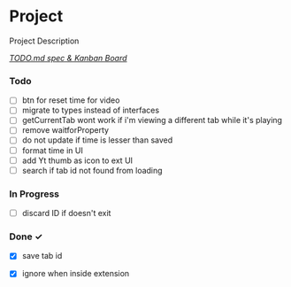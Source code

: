 # Project

Project Description

<em>[TODO.md spec & Kanban Board](https://bit.ly/3fCwKfM)</em>

### Todo

- [ ] btn for reset time for video  
- [ ] migrate to types instead of interfaces  
- [ ] getCurrentTab wont work if i'm viewing a different tab while it's playing  
- [ ] remove waitforProperty  
- [ ] do not update if time is lesser than saved  
- [ ] format time in UI  
- [ ] add Yt thumb as icon to ext UI  
- [ ] search if tab id not found from loading  

### In Progress

- [ ] discard ID if doesn't exit  

### Done ✓

- [x] save tab id  
- [x] ignore when inside extension  

